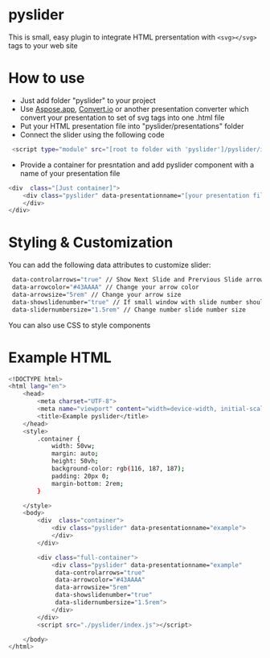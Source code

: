 # pyslider
This is small, easy plugin to integrate HTML prersentation with ```<svg></svg>``` tags to your web site

# How to use
- Just add folder "pyslider" to your project
- Use [Aspose.app], [Convert.io] or another presentation converter which convert  your presentation to set of svg tags into one .html file
- Put your HTML presentation file into "pyslider/presentations" folder
- Connect the slider using the following code
```sh
 <script type="module" src="[root to folder with 'pyslider']/pyslider/index.js"></script>
```
- Provide a container for presntation and add pyslider component with a name of your presentation file
```sh
<div  class="[Just container]">
    <div class="pyslider" data-presentationname="[your presentation file name]">
    </div>
</div>
```

# Styling & Customization
You can add the following data attributes to customize slider:
```sh
 data-controlarrows="true" // Show Next Slide and Prervious Slide arrows
 data-arrowcolor="#43AAAA" // Change your arrow color
 data-arrowsize="5rem" // Change your arrow size
 data-showslidenumber="true" // If small window with slide number should display
 data-slidernumbersize="1.5rem" // Change number slide number size
```
You can also use CSS to style components



# Example HTML
```sh
<!DOCTYPE html>
<html lang="en">
    <head>
        <meta charset="UTF-8">
        <meta name="viewport" content="width=device-width, initial-scale=1.0">
        <title>Example pyslider</title>
    </head>
    <style>
        .container {
            width: 50vw;
            margin: auto;
            height: 50vh;
            background-color: rgb(116, 187, 187);
            padding: 20px 0;
            margin-bottom: 2rem;
        }

    </style>
    <body>
        <div  class="container">
            <div class="pyslider" data-presentationname="example">
            </div>
        </div>

        <div class="full-container">
            <div class="pyslider" data-presentationname="example"
             data-controlarrows="true"
             data-arrowcolor="#43AAAA"
             data-arrowsize="5rem"
             data-showslidenumber="true"
             data-slidernumbersize="1.5rem">
            </div>
        </div>
        <script src="./pyslider/index.js"></script>

    </body>
</html>

```

[Aspose.app]: <https://products.aspose.app/slides/conversion/pptx-to-html>
[Convert.io]: <https://convertio.co/ppt-html/>
